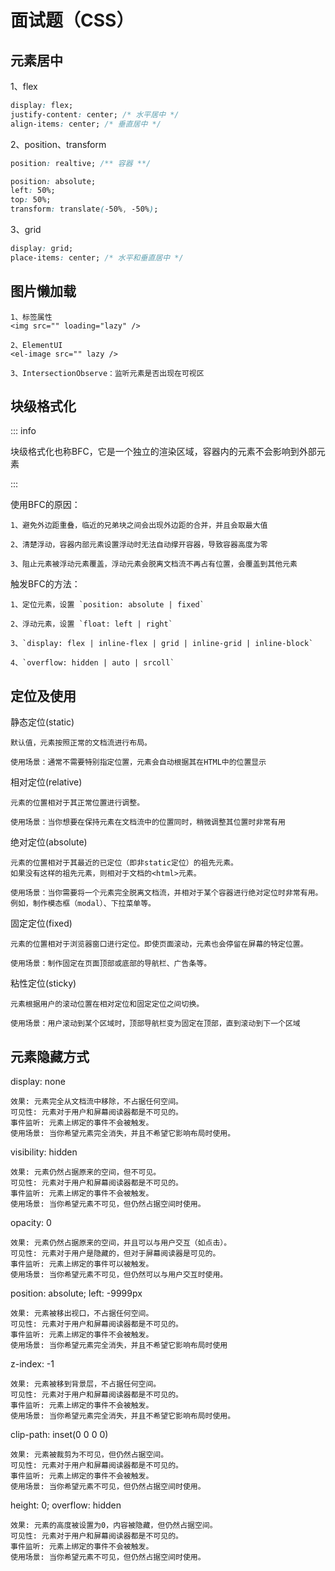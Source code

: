 # 面试题（CSS）

## 元素居中

1、flex

```css
display: flex;
justify-content: center; /* 水平居中 */
align-items: center; /* 垂直居中 */
```

2、position、transform

```css
position: realtive; /** 容器 **/
```

```css
position: absolute;
left: 50%;
top: 50%;
transform: translate(-50%, -50%);
```

3、grid

```css
display: grid;
place-items: center; /* 水平和垂直居中 */
```



## 图片懒加载

```
1、标签属性
<img src="" loading="lazy" />

2、ElementUI
<el-image src="" lazy />

3、IntersectionObserve：监听元素是否出现在可视区 
```





## 块级格式化

::: info

块级格式化也称BFC，它是一个独立的渲染区域，容器内的元素不会影响到外部元素

:::

使用BFC的原因：

```
1、避免外边距重叠，临近的兄弟块之间会出现外边距的合并，并且会取最大值

2、清楚浮动，容器内部元素设置浮动时无法自动撑开容器，导致容器高度为零

3、阻止元素被浮动元素覆盖，浮动元素会脱离文档流不再占有位置，会覆盖到其他元素
```

触发BFC的方法：

```
1、定位元素，设置 `position: absolute | fixed`

2、浮动元素，设置 `float: left | right`

3、`display: flex | inline-flex | grid | inline-grid | inline-block`

4、`overflow: hidden | auto | srcoll`
```





## 定位及使用

静态定位(static)

```
默认值，元素按照正常的文档流进行布局。

使用场景：通常不需要特别指定位置，元素会自动根据其在HTML中的位置显示
```

相对定位(relative)

```
元素的位置相对于其正常位置进行调整。

使用场景：当你想要在保持元素在文档流中的位置同时，稍微调整其位置时非常有用
```

绝对定位(absolute)

```
元素的位置相对于其最近的已定位（即非static定位）的祖先元素。
如果没有这样的祖先元素，则相对于文档的<html>元素。

使用场景：当你需要将一个元素完全脱离文档流，并相对于某个容器进行绝对定位时非常有用。
例如，制作模态框（modal）、下拉菜单等。
```

固定定位(fixed)

```
元素的位置相对于浏览器窗口进行定位。即使页面滚动，元素也会停留在屏幕的特定位置。

使用场景：制作固定在页面顶部或底部的导航栏、广告条等。
```

粘性定位(sticky)

```
元素根据用户的滚动位置在相对定位和固定定位之间切换。

使用场景：用户滚动到某个区域时，顶部导航栏变为固定在顶部，直到滚动到下一个区域
```



## 元素隐藏方式

display: none

```
效果: 元素完全从文档流中移除，不占据任何空间。
可见性: 元素对于用户和屏幕阅读器都是不可见的。
事件监听: 元素上绑定的事件不会被触发。
使用场景: 当你希望元素完全消失，并且不希望它影响布局时使用。
```

visibility: hidden

```
效果: 元素仍然占据原来的空间，但不可见。
可见性: 元素对于用户和屏幕阅读器都是不可见的。
事件监听: 元素上绑定的事件不会被触发。
使用场景: 当你希望元素不可见，但仍然占据空间时使用。
```

opacity: 0

```
效果: 元素仍然占据原来的空间，并且可以与用户交互（如点击）。
可见性: 元素对于用户是隐藏的，但对于屏幕阅读器是可见的。
事件监听: 元素上绑定的事件可以被触发。
使用场景: 当你希望元素不可见，但仍然可以与用户交互时使用。
```

position: absolute; left: -9999px

```
效果: 元素被移出视口，不占据任何空间。
可见性: 元素对于用户和屏幕阅读器都是不可见的。
事件监听: 元素上绑定的事件不会被触发。
使用场景: 当你希望元素完全消失，并且不希望它影响布局时使用
```

z-index: -1

```
效果: 元素被移到背景层，不占据任何空间。
可见性: 元素对于用户和屏幕阅读器都是不可见的。
事件监听: 元素上绑定的事件不会被触发。
使用场景: 当你希望元素完全消失，并且不希望它影响布局时使用。
```

clip-path: inset(0 0 0 0)

```
效果: 元素被裁剪为不可见，但仍然占据空间。
可见性: 元素对于用户和屏幕阅读器都是不可见的。
事件监听: 元素上绑定的事件不会被触发。
使用场景: 当你希望元素不可见，但仍然占据空间时使用。
```

height: 0; overflow: hidden

```
效果: 元素的高度被设置为0，内容被隐藏，但仍然占据空间。
可见性: 元素对于用户和屏幕阅读器都是不可见的。
事件监听: 元素上绑定的事件不会被触发。
使用场景: 当你希望元素不可见，但仍然占据空间时使用。
```

